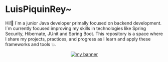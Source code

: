 # LuisPiquinRey~
Hi!👋 I´m a junior Java developer primally focused on backend development. I´m currently focused improving my skills in technologies like Spring Security, Hibernate, JUnit and Spring Boot. This repository is a space where I share my projects, practices, and progress as I learn and apply these frameworks and tools 💥.

<p align="center">
  <a href="https://jesuslagares.com/" target="_blank" rel="noreferrer"><img src="![banner](https://github.com/user-attachments/assets/a7683a64-032e-4f23-8641-dd668f09763f)
" alt="my banner"></a>
</p>


